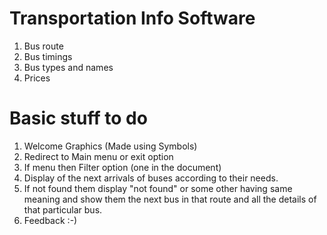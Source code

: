 # Transportation Info Software

1)	Bus route
2)	Bus timings
3)	Bus types and names
4)	Prices

# Basic stuff to do

1) Welcome Graphics (Made using Symbols)
2) Redirect to Main menu or exit option
3) If menu then Filter option (one in the document)
4) Display of the next arrivals of buses according to their needs.
5) If not found them display "not found" or some other having same meaning and show them the next bus in that route and all the details of that particular bus.
6) Feedback :-)
